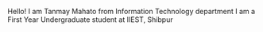 Hello!
I am Tanmay Mahato from Information Technology department
I am a First Year Undergraduate student at IIEST, Shibpur
